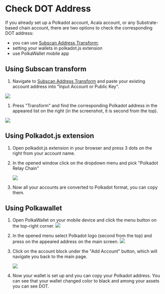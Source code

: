 # Check DOT Address

If you already set up a Polkadot account, Acala account, or any Substrate-based chain account, there are two options to check the corresponding DOT address:

* you can use [Subscan Address Transform](https://acala-testnet.subscan.io/tools/ss58_transform);
* setting your wallets in polkadot.js extension 
* use PolkaWallet mobile app

## Using Subscan transform

1. Navigate to [Subscan Address Transform](https://acala-testnet.subscan.io/tools/ss58_transform) and paste your existing account address into "Input Account or Public Key".

![](https://i.imgur.com/v7damrj.png)

1. Press "Transform" and find the corresponding Polkadot address in the appeared list on the right \(in the screenshot, it is second from the top\).

![](https://i.imgur.com/bv0T6dD.png)

## Using Polkadot.js extension

1. Open polkadot.js extension in your browser and press 3 dots on the right from your account name.
2. In the opened window click on the dropdown menu and pick "Polkadot Relay Chain"

   ![](https://i.imgur.com/GxbRxhs.jpg)

3. Now all your accounts are converted to Polkadot format, you can copy them.

## Using Polkawallet

1. Open PolkaWallet on your mobile device and click the menu button on the top-right corner. ![](https://i.imgur.com/JwPrsVe.jpg%20=250x)
2. In the opened menu select Polkadot logo \(second from the top\) and press on the appeared address on the main screen. ![](https://i.imgur.com/YGx8nne.jpg%20=250x)
3. Click on the account block under the "Add Account" button, which will navigate you back to the main page.

   ![](https://i.imgur.com/JwPrsVe.jpg%20=250x)

4. Now your wallet is set up and you can copy your Polkadot address. You can see that your wallet changed color to black and among your assets you can see DOT.

